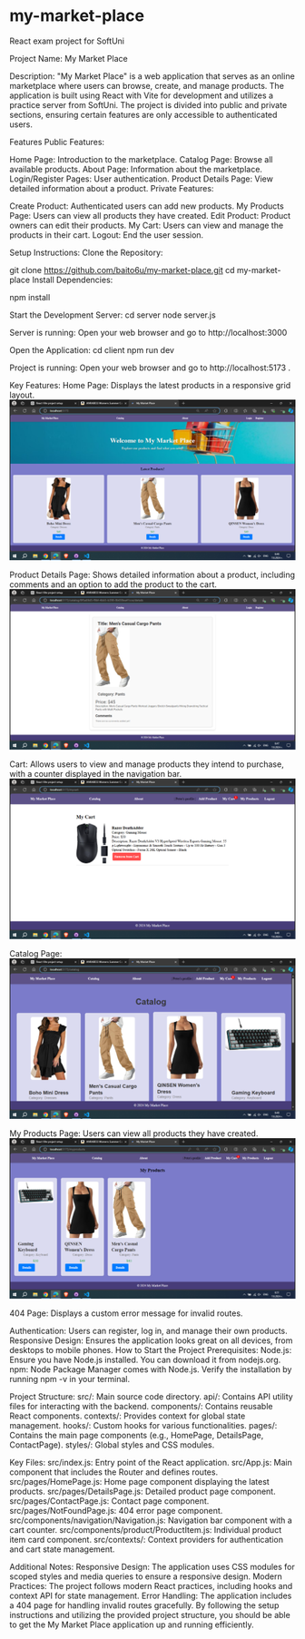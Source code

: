 # my-market-place
React exam project for SoftUni

Project Name: My Market Place

Description:
"My Market Place" is a web application that serves as an online marketplace where users can browse, create, and manage products. The application is built using React with Vite for development and utilizes a practice server from SoftUni. The project is divided into public and private sections, ensuring certain features are only accessible to authenticated users.

Features
Public Features:

Home Page: Introduction to the marketplace.
Catalog Page: Browse all available products.
About Page: Information about the marketplace.
Login/Register Pages: User authentication.
Product Details Page: View detailed information about a product.
Private Features:

Create Product: Authenticated users can add new products.
My Products Page: Users can view all products they have created.
Edit Product: Product owners can edit their products.
My Cart: Users can view and manage the products in their cart.
Logout: End the user session.

Setup Instructions:
Clone the Repository:

git clone <https://github.com/baito6u/my-market-place.git>
cd my-market-place
Install Dependencies:

npm install

Start the Development Server:
cd server
node server.js

Server is running: Open your web browser and go to http://localhost:3000

Open the Application:
cd client
npm run dev

Project is running: Open your web browser and go to http://localhost:5173
.

Key Features:
Home Page: Displays the latest products in a responsive grid layout.
![alt text](image-1.png)

Product Details Page: Shows detailed information about a product, including comments and an option to add the product to the cart.
![alt text](image-2.png)

Cart: Allows users to view and manage products they intend to purchase, with a counter displayed in the navigation bar.
![alt text](image-3.png)

Catalog Page: 
![alt text](image-4.png)

My Products Page: Users can view all products they have created.
![alt text](image-5.png)

404 Page: Displays a custom error message for invalid routes.

Authentication: Users can register, log in, and manage their own products.
Responsive Design: Ensures the application looks great on all devices, from desktops to mobile phones.
How to Start the Project
Prerequisites:
Node.js: Ensure you have Node.js installed. You can download it from nodejs.org.
npm: Node Package Manager comes with Node.js. Verify the installation by running npm -v in your terminal.

Project Structure:
src/: Main source code directory.
api/: Contains API utility files for interacting with the backend.
components/: Contains reusable React components.
contexts/: Provides context for global state management.
hooks/: Custom hooks for various functionalities.
pages/: Contains the main page components (e.g., HomePage, DetailsPage, ContactPage).
styles/: Global styles and CSS modules.

Key Files:
src/index.js: Entry point of the React application.
src/App.js: Main component that includes the Router and defines routes.
src/pages/HomePage.js: Home page component displaying the latest products.
src/pages/DetailsPage.js: Detailed product page component.
src/pages/ContactPage.js: Contact page component.
src/pages/NotFoundPage.js: 404 error page component.
src/components/navigation/Navigation.js: Navigation bar component with a cart counter.
src/components/product/ProductItem.js: Individual product item card component.
src/contexts/: Context providers for authentication and cart state management.

Additional Notes:
Responsive Design: The application uses CSS modules for scoped styles and media queries to ensure a responsive design.
Modern Practices: The project follows modern React practices, including hooks and context API for state management.
Error Handling: The application includes a 404 page for handling invalid routes gracefully.
By following the setup instructions and utilizing the provided project structure, you should be able to get the My Market Place application up and running efficiently.
